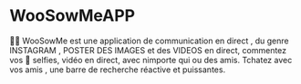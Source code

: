 # WooSowMeAPP
 
📱📱 WooSowMe est une application de communication en direct , du genre INSTAGRAM , POSTER DES IMAGES et des VIDEOS en direct, commentez vos 🤳 selfies, vidéo en direct, avec nimporte qui ou des amis.
Tchatez avec vos amis , une  barre de recherche réactive et puissantes.
